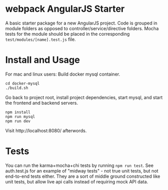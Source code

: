 # webpack AngularJS Starter

A basic starter package for a new AngularJS project. Code is grouped in module folders as opposed to controller/service/directive folders. Mocha tests for the module should be placed in the corresponding `test/modules/[name].test.js` file.

# Install and Usage

For mac and linux users: Build docker mysql container.

```
cd docker-mysql
./build.sh
```

Go back to project root, install project dependencies, start mysql, and start the frontend and backend servers.

```
npm install
npm run mysql
npm run dev
```

Visit http://localhost:8080/ afterwords.

# Tests

You can run the karma+mocha+chi tests by running `npm run test`. See auth.test.js for an example of
"midway tests" - not true unit tests, but not end-to-end tests either.  They are a sort of middle ground
constructed like unit tests, but allow live api calls instead of requiring mock API data.